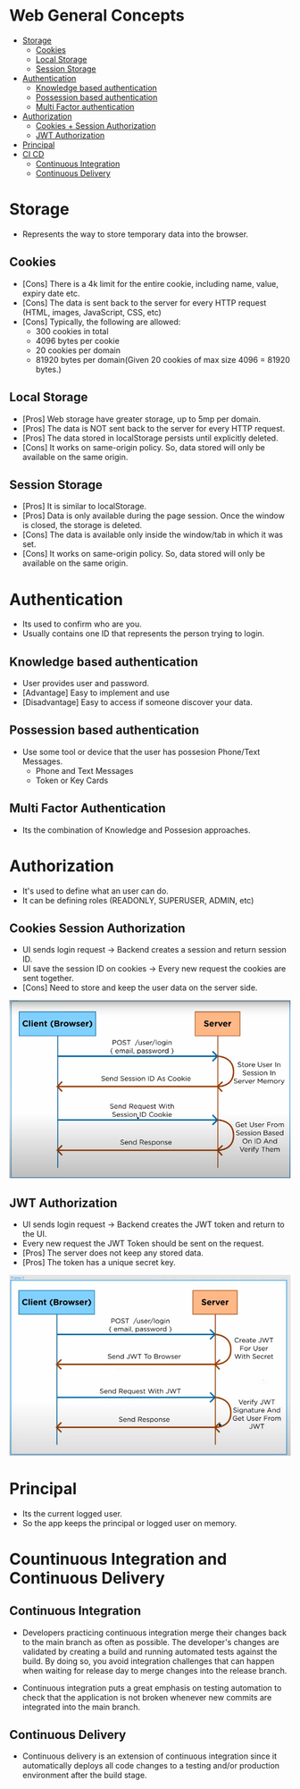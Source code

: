 # Web General Concepts

* [Storage](#storage)
  * [Cookies](#cookies)
  * [Local Storage](#local-storage)
  * [Session Storage](#session-storage)
* [Authentication](#authentication)
  * [Knowledge based authentication](#knowledge-based-authentication)
  * [Possession based authentication](#possession-based-authentication)
  * [Multi Factor authentication](#multi-factor-authentication)
* [Authorization](#authorization)
  * [Cookies + Session Authorization](#cookies-session-authorization)
  * [JWT Authorization](#jwt-authorization)
* [Principal](#principal)
* [CI CD](#continuous_integration_and_continuous_delivery)
  * [Continuous Integration](#continuous_integration)
  * [Continuous Delivery](#continuous_delivery)

# Storage
-  Represents the way to store temporary data into the browser.

## Cookies
- [Cons] There is a 4k limit for the entire cookie, including name, value, expiry date etc.
- [Cons] The data is sent back to the server for every HTTP request (HTML, images, JavaScript, CSS, etc)
- [Cons] Typically, the following are allowed:
  - 300 cookies in total
  - 4096 bytes per cookie
  - 20 cookies per domain
  - 81920 bytes per domain(Given 20 cookies of max size 4096 = 81920 bytes.)

## Local Storage
- [Pros] Web storage have greater storage, up to 5mp per domain.
- [Pros] The data is NOT sent back to the server for every HTTP request.
- [Pros] The data stored in localStorage persists until explicitly deleted.
- [Cons] It works on same-origin policy. So, data stored will only be available on the same origin.

## Session Storage
- [Pros] It is similar to localStorage.
- [Pros] Data is only available during the page session. Once the window is closed, the storage is deleted.
- [Cons] The data is available only inside the window/tab in which it was set.
- [Cons] It works on same-origin policy. So, data stored will only be available on the same origin.


# Authentication
- Its used to confirm who are you.
- Usually contains one ID that represents the person trying to login.

## Knowledge based authentication 
- User provides user and password.
- [Advantage] Easy to implement and use
- [Disadvantage] Easy to access if someone discover your data.

## Possession based authentication 
- Use some tool or device that the user has possesion Phone/Text Messages.
	- Phone and Text Messages
	- Token or Key Cards

## Multi Factor Authentication
- Its the combination of Knowledge and Possesion approaches.

# Authorization
- It's used to define what an user can do.
- It can be defining roles (READONLY, SUPERUSER, ADMIN, etc)

## Cookies Session Authorization
- UI sends login request -> Backend creates a session and return session ID.
- UI save the session ID on cookies -> Every new request the cookies are sent together.
- [Cons] Need to store and keep the user data on the server side.

![Cookies Session Authorization](src/assets/cookies-session-authorization.png)

## JWT Authorization
- UI sends login request -> Backend creates the JWT token and return to the UI.
- Every new request the JWT Token should be sent on the request.
- [Pros] The server does not keep any stored data.
- [Pros] The token has a unique secret key.

![JWT Authorization](src/assets/jwt-authorization.png)

# Principal
- Its the current logged user.
- So the app keeps the principal or logged user on memory.

# Countinuous Integration and Continuous Delivery

## Continuous Integration
- Developers practicing continuous integration merge their changes back to the main branch as often as possible. The developer's changes are validated by creating a build and running automated tests against the build. By doing so, you avoid integration challenges that can happen when waiting for release day to merge changes into the release branch.

- Continuous integration puts a great emphasis on testing automation to check that the application is not broken whenever new commits are integrated into the main branch.

## Continuous Delivery
- Continuous delivery is an extension of continuous integration since it automatically deploys all code changes to a testing and/or production environment after the build stage.
